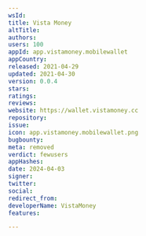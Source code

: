 ```yaml
---
wsId: 
title: Vista Money
altTitle: 
authors: 
users: 100
appId: app.vistamoney.mobilewallet
appCountry: 
released: 2021-04-29
updated: 2021-04-30
version: 0.0.4
stars: 
ratings: 
reviews: 
website: https://wallet.vistamoney.cc
repository: 
issue: 
icon: app.vistamoney.mobilewallet.png
bugbounty: 
meta: removed
verdict: fewusers
appHashes: 
date: 2024-04-03
signer: 
twitter: 
social: 
redirect_from: 
developerName: VistaMoney
features: 

---
```


